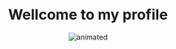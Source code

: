 <h1 align="center">
  <strong>Wellcome to my profile</strong> 
</h1>
<p align="center">
  <img src="https://media2.giphy.com/media/v1.Y2lkPTc5MGI3NjExajVtdHQ2ZmR3eWdzOXFieG00Zmk2NDE2Z21heXprdmh5NmdsZWp3aCZlcD12MV9pbnRlcm5hbF9naWZfYnlfaWQmY3Q9Zw/XD9o33QG9BoMis7iM4/giphy.gif" alt="animated" />
</p>
<!--
**sinisam92/sinisam92** is a ✨ _special_ ✨ repository because its `README.md` (this file) appears on your GitHub profile.

Here are some ideas to get you started:

- 🔭 I’m currently working on ...
- 🌱 I’m currently learning ...
- 👯 I’m looking to collaborate on ...
- 🤔 I’m looking for help with ...
- 💬 Ask me about ...
- 📫 How to reach me: ...
- 😄 Pronouns: ...
- ⚡ Fun fact: ...
-->
